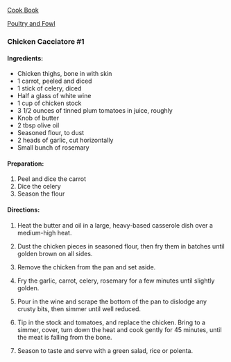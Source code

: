 [Cook Book](https://github.com/vmsmith/CookBook/blob/master/README.md)

[Poultry and Fowl](https://github.com/vmsmith/CookBook/blob/master/poultry_fowl.md)  

### Chicken Cacciatore #1   

#### Ingredients:

* Chicken thighs, bone in with skin
* 1 carrot, peeled and diced
* 1 stick of celery, diced
* Half a glass of white wine
* 1 cup  of chicken stock
* 3 1/2 ounces of tinned plum tomatoes in juice, roughly 
* Knob of butter
* 2 tbsp olive oil
* Seasoned flour, to dust
* 2 heads of garlic, cut horizontally
* Small bunch of rosemary

#### Preparation:

1. Peel and dice the carrot
2. Dice the celery
3. Season the flour

#### Directions:

1. Heat the butter and oil in a large, heavy-based casserole dish over a medium-high heat.

2. Dust the chicken pieces in seasoned flour, then fry them in batches until golden brown on all sides. 

3. Remove the chicken from the pan and set aside.

4. Fry the garlic, carrot, celery, rosemary for a few minutes until slightly golden.

5. Pour in the wine and scrape the bottom of the pan to dislodge any crusty bits, then simmer until well reduced.

6. Tip in the stock and tomatoes, and replace the chicken. Bring to a simmer, cover, turn down the heat and cook gently for 45 minutes, until the meat is falling from the bone.

7. Season to taste and serve with a green salad, rice or polenta.


